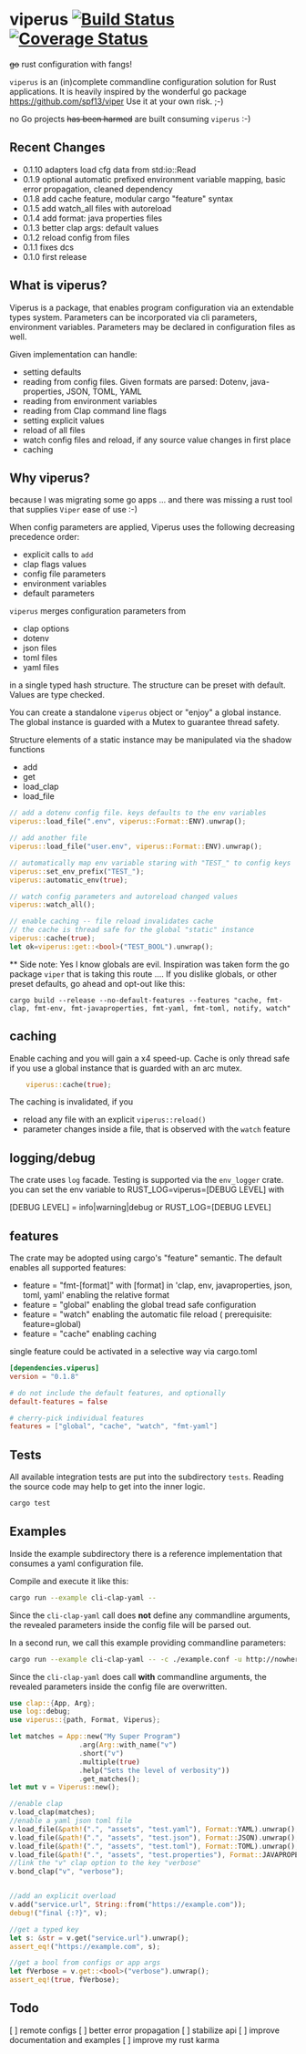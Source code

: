 # viperus  [![Build Status](https://travis-ci.com/maurocordioli/viperus.svg?branch=master)](https://travis-ci.com/maurocordioli/viperus) [![Coverage Status](https://coveralls.io/repos/github/maurocordioli/viperus/badge.svg?branch=master)](https://coveralls.io/github/maurocordioli/viperus?branch=master)
 ~~go~~  rust configuration with fangs!

`viperus` is an (in)complete commandline configuration solution for Rust applications.
It is heavily inspired by the wonderful go package <https://github.com/spf13/viper>
Use it at your own risk. ;-)

no Go projects ~~has been harmed~~ are built consuming `viperus` :-)

## Recent Changes
* 0.1.10 adapters load cfg data from std:io::Read
* 0.1.9  optional automatic prefixed environment  variable mapping, basic error propagation, cleaned dependency
* 0.1.8  add cache feature, modular cargo  "feature" syntax
* 0.1.5  add watch_all files with autoreload
* 0.1.4  add format: java properties files
* 0.1.3  better clap args: default values
* 0.1.2  reload config from files
* 0.1.1  fixes dcs
* 0.1.0  first release

## What is viperus?
Viperus is a package, that enables program configuration via an extendable
types system. Parameters can be incorporated via cli parameters, environment
variables. Parameters may be declared in configuration files as well.

Given implementation can handle:

* setting defaults
* reading from config files. Given formats are parsed:
  Dotenv, java-properties, JSON, TOML, YAML
* reading from environment variables
* reading from Clap command line flags
* setting explicit values
* reload of all files
* watch config files and reload, if any source value changes in first place
* caching

## Why viperus?

because I was migrating some go apps ... and there was missing a rust tool that supplies `Viper` ease of use :-)

When config parameters are applied, Viperus uses the following decreasing precedence order:

 * explicit calls to `add`
 * clap flags values
 * config file parameters
 * environment variables
 * default parameters

`viperus` merges configuration parameters from

 * clap options
 * dotenv
 * json files
 * toml files
 * yaml files

in a single typed hash structure. The structure can be preset with default. Values are type checked.

You can create a standalone `viperus` object or "enjoy" a global
instance. The global instance is guarded with a Mutex to guarantee
thread safety.

Structure elements of a static instance may be manipulated via the shadow functions

 * add
 * get
 * load_clap
 * load_file

```rust
// add a dotenv config file. keys defaults to the env variables
viperus::load_file(".env", viperus::Format::ENV).unwrap();

// add another file
viperus::load_file("user.env", viperus::Format::ENV).unwrap();

// automatically map env variable staring with "TEST_" to config keys
viperus::set_env_prefix("TEST_");
viperus::automatic_env(true);

// watch config parameters and autoreload changed values
viperus::watch_all();

// enable caching -- file reload invalidates cache
// the cache is thread safe for the global "static" instance
viperus::cache(true);
let ok=viperus::get::<bool>("TEST_BOOL").unwrap();
```

** Side note:  Yes I know globals are evil. Inspiration was taken form the go package `viper` that is taking this route ....
If you dislike globals, or other preset defaults, go ahead and opt-out like this:

```cargo
cargo build --release --no-default-features --features "cache, fmt-clap, fmt-env, fmt-javaproperties, fmt-yaml, fmt-toml, notify, watch"
```

## caching
Enable caching and you will gain a x4 speed-up.
Cache is only thread safe if you use a global instance that is guarded with an arc mutex.

```rust
	viperus::cache(true);
```

The caching is invalidated, if you
 * reload any file with an explicit ``` viperus::reload() ```
 * parameter changes inside a file, that is observed with the  `watch` feature

## logging/debug

The crate uses `log` facade. Testing is supported via the `env_logger` crate.
you can set the env variable to RUST_LOG=viperus=[DEBUG LEVEL] with

[DEBUG LEVEL] = info|warning|debug  or RUST_LOG=[DEBUG LEVEL]

## features
The crate may be adopted using cargo's "feature" semantic. The default enables all supported features:

*  feature = "fmt-[format]" with [format] in 'clap, env, javaproperties, json, toml, yaml' enabling the relative format
*  feature = "global" enabling the global tread safe configuration
*  feature = "watch" enabling the automatic file reload ( prerequisite: feature=global)
*  feature = "cache" enabling caching

single feature could be activated in a selective way via cargo.toml

```toml
[dependencies.viperus]
version = "0.1.8"

# do not include the default features, and optionally
default-features = false

# cherry-pick individual features
features = ["global", "cache", "watch", "fmt-yaml"]
```

## Tests
All available integration tests are put into the subdirectory `tests`.
Reading the source code may help to get into the inner logic.

```bash
cargo test
```

## Examples

Inside the example subdirectory there is a reference implementation that consumes a yaml configuration file.

Compile and execute it like this:

```bash
cargo run --example cli-clap-yaml --
```

Since the `cli-clap-yaml` call does **not** define any commandline
arguments, the revealed parameters inside the config file will be parsed out.

In a second run, we call this example providing commandline parameters:

```bash
cargo run --example cli-clap-yaml -- -c ./example.conf -u http://nowhere/api/v1
```

Since the `cli-clap-yaml` does call **with** commandline
arguments, the revealed parameters inside the config file are overwritten.

```rust
use clap::{App, Arg};
use log::debug;
use viperus::{path, Format, Viperus};

let matches = App::new("My Super Program")
				 .arg(Arg::with_name("v")
				 .short("v")
				 .multiple(true)
				 .help("Sets the level of verbosity"))
				 .get_matches();
let mut v = Viperus::new();

//enable clap
v.load_clap(matches);
//enable a yaml json toml file
v.load_file(&path!(".", "assets", "test.yaml"), Format::YAML).unwrap();
v.load_file(&path!(".", "assets", "test.json"), Format::JSON).unwrap();
v.load_file(&path!(".", "assets", "test.toml"), Format::TOML).unwrap();
v.load_file(&path!(".", "assets", "test.properties"), Format::JAVAPROPERTIES).unwrap();
//link the "v" clap option to the key "verbose"
v.bond_clap("v", "verbose");


//add an explicit overload
v.add("service.url", String::from("https://example.com"));
debug!("final {:?}", v);

//get a typed key
let s: &str = v.get("service.url").unwrap();
assert_eq!("https://example.com", s);

//get a bool from configs or app args
let fVerbose = v.get::<bool>("verbose").unwrap();
assert_eq!(true, fVerbose);
```

## Todo
[ ] remote configs
[ ] better error propagation
[ ] stabilize api
[ ] improve documentation and examples
[ ] improve my rust karma
